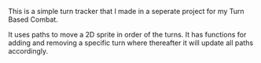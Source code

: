 This is a simple turn tracker that I made in a seperate project for my Turn Based Combat.

It uses paths to move a 2D sprite in order of the turns. It has functions for adding and removing a specific turn where thereafter it will update all paths accordingly.
